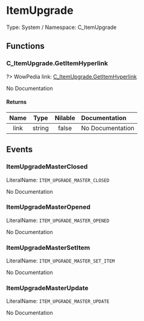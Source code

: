 # ItemUpgrade

Type: System / Namespace: C_ItemUpgrade

## Functions

### C_ItemUpgrade.GetItemHyperlink
?> WowPedia link: [C_ItemUpgrade.GetItemHyperlink](https://wow.gamepedia.com/API_C_ItemUpgrade.GetItemHyperlink)

No Documentation

#### Returns
|Name|Type|Nilable|Documentation|
|:---:|:---:|:---:|:---|
|link|string|false|No Documentation|
## Events

### ItemUpgradeMasterClosed
LiteralName: `ITEM_UPGRADE_MASTER_CLOSED`

No Documentation

### ItemUpgradeMasterOpened
LiteralName: `ITEM_UPGRADE_MASTER_OPENED`

No Documentation

### ItemUpgradeMasterSetItem
LiteralName: `ITEM_UPGRADE_MASTER_SET_ITEM`

No Documentation

### ItemUpgradeMasterUpdate
LiteralName: `ITEM_UPGRADE_MASTER_UPDATE`

No Documentation
